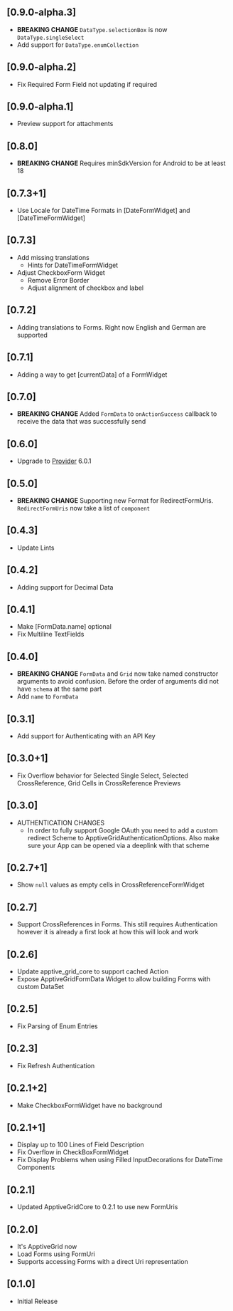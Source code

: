 ## [0.9.0-alpha.3]
* **BREAKING CHANGE** `DataType.selectionBox` is now `DataType.singleSelect`
* Add support for `DataType.enumCollection`

## [0.9.0-alpha.2]
* Fix Required Form Field not updating if required

## [0.9.0-alpha.1]
* Preview support for attachments

## [0.8.0]
* **BREAKING CHANGE** Requires minSdkVersion for Android to be at least 18

## [0.7.3+1]
* Use Locale for DateTime Formats in [DateFormWidget] and [DateTimeFormWidget]

## [0.7.3]
* Add missing translations
  * Hints for DateTimeFormWidget
* Adjust CheckboxForm Widget
  * Remove Error Border
  * Adjust alignment of checkbox and label

## [0.7.2]
* Adding translations to Forms. Right now English and German are supported

## [0.7.1]
* Adding a way to get [currentData] of a FormWidget

## [0.7.0]
* **BREAKING CHANGE** Added `FormData` to `onActionSuccess` callback to receive the data that was successfully send

## [0.6.0]
* Upgrade to [Provider](https://pub.dev/packages/provider) 6.0.1

## [0.5.0]
* **BREAKING CHANGE** Supporting new Format for RedirectFormUris. `RedirectFormUris` now take a list of `component`

## [0.4.3]
* Update Lints

## [0.4.2]
* Adding support for Decimal Data

## [0.4.1]
* Make [FormData.name] optional
* Fix Multiline TextFields

## [0.4.0]
* **BREAKING CHANGE** `FormData` and `Grid` now take named constructor arguments to avoid confusion. Before the order of arguments did not have `schema` at the same part
* Add `name` to `FormData`

## [0.3.1]
* Add support for Authenticating with an API Key

## [0.3.0+1]
* Fix Overflow behavior for Selected Single Select, Selected CrossReference, Grid Cells in CrossReference Previews

## [0.3.0]
* AUTHENTICATION CHANGES
    * In order to fully support Google OAuth you need to add a custom redirect Scheme to ApptiveGridAuthenticationOptions. Also make sure your App can be opened via a deeplink with that scheme

## [0.2.7+1]
* Show `null` values as empty cells in CrossReferenceFormWidget

## [0.2.7]
* Support CrossReferences in Forms. This still requires Authentication however it is already a first look at how this will look and work

## [0.2.6]
* Update apptive_grid_core to support cached Action
* Expose ApptiveGridFormData Widget to allow building Forms with custom DataSet

## [0.2.5]
* Fix Parsing of Enum Entries

## [0.2.3]
* Fix Refresh Authentication

## [0.2.1+2]
* Make CheckboxFormWidget have no background

## [0.2.1+1]
* Display up to 100 Lines of Field Description
* Fix Overflow in CheckBoxFormWidget
* Fix Display Problems when using Filled InputDecorations for DateTime Components

## [0.2.1]
* Updated ApptiveGridCore to 0.2.1 to use new FormUris

## [0.2.0]
* It's ApptiveGrid now
* Load Forms using FormUri
* Supports accessing Forms with a direct Uri representation

## [0.1.0]
* Initial Release
